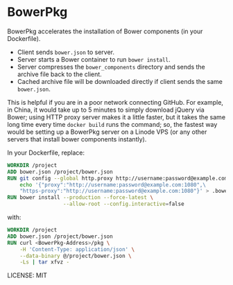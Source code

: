 BowerPkg
========

BowerPkg accelerates the installation of Bower components
(in your Dockerfile).

* Client sends `bower.json` to server.
* Server starts a Bower container to run `bower install`.
* Server compresses the `bower_components` directory and sends
  the archive file back to the client.
* Cached archive file will be downloaded directly if client
  sends the same `bower.json`.

This is helpful if you are in a poor network connecting GitHub.
For example, in China, it would take up to 5 minutes to simply
download jQuery via Bower; using HTTP proxy server makes it a
little faster, but it takes the same long time every time
`docker build` runs the command; so, the fastest way would be
setting up a BowerPkg server on a Linode VPS (or any other
servers that install bower components instantly).

In your Dockerfile, replace:

```Dockerfile
WORKDIR /project
ADD bower.json /project/bower.json
RUN git config --global http.proxy http://username:password@example.com:1080; \
    echo '{"proxy":"http://username:password@example.com:1080",\
    "https-proxy":"http://username:password@example.com:1080"}' > .bowerrc
RUN bower install --production --force-latest \
                  --allow-root --config.interactive=false
```

with:

```Dockerfile
WORKDIR /project
ADD bower.json /project/bower.json
RUN curl <BowerPkg-Address>/pkg \
    -H 'Content-Type: application/json' \
    --data-binary @/project/bower.json \
    -Ls | tar xfvz -
```

LICENSE: MIT
